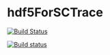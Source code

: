# hdf5ForSCTrace

[![Build Status](https://travis-ci.org/nayakche/hdf5ForSCTrace.svg?branch=master)](https://travis-ci.org/nayakche/hdf5ForSCTrace)

[![Build status](https://ci.appveyor.com/api/projects/status/09x46t0pipbgl2a2/branch/master?svg=true)](https://ci.appveyor.com/project/nayakche/hdf5forsctrace/branch/master)
